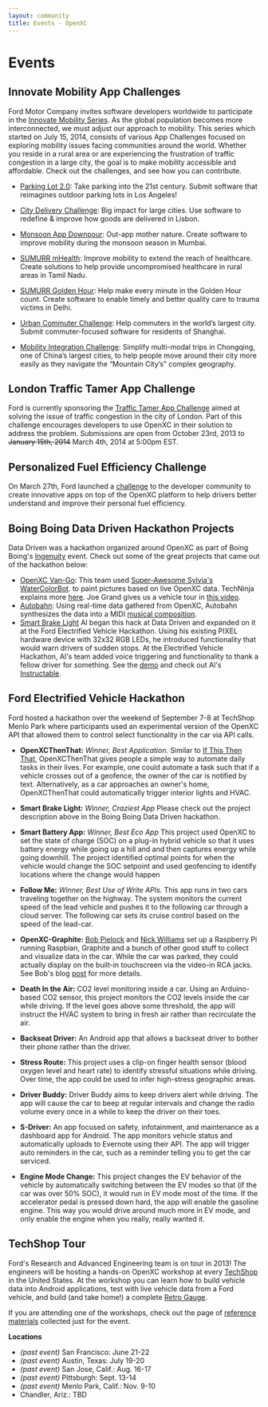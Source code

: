 ```yaml
---
layout: community
title: Events - OpenXC
---
```


<div class="page-header">
    <h1>Events</h1>
</div>

## Innovate Mobility App Challenges
Ford Motor Company invites software developers worldwide to participate in the [Innovate Mobility Series](http://fordsvl.com/innovatemobility). As the global population becomes more interconnected, we must adjust our approach to mobility.  This series which started on July 15, 2014, consists of various App Challenges focused on exploring mobility issues facing communities around the world.  Whether you reside in a rural area or are experiencing the frustration of traffic congestion in a large city, the goal is to make mobility accessible and affordable.  Check out the challenges, and see how you can contribute. 

  * [Parking Lot 2.0](http://parking.challengepost.com/): Take parking into the 21st century. Submit software that reimagines outdoor parking lots in Los Angeles!
  
  * [City Delivery Challenge](http://city.challengepost.com/): Big impact for large cities. Use software to redefine & improve how goods are delivered in Lisbon.
  
  * [Monsoon App Downpour](http://monsoon.challengepost.com/): Out-app mother nature. Create software to improve mobility during the monsoon season in Mumbai. 
  
  * [SUMURR mHealth](http://mhealth.challengepost.com): Improve mobility to extend the reach of healthcare. Create solutions to help provide uncompromised healthcare in rural areas in Tamil Nadu.
  
  * [SUMURR Golden Hour](http://goldenhour.challengepost.com): Help make every minute in the Golden Hour count. Create software to enable timely and better quality care to trauma victims in Delhi.
  
  * [Urban Commuter Challenge](http://commuter.challengepost.com): Help commuters in the world’s largest city. Submit commuter-focused software for residents of Shanghai. 
  
  * [Mobility Integration Challenge](http://mobilityintegration.challengepost.com): Simplify multi-modal trips in Chongqing, one of China’s largest cities, to help people move around their city more easily as they navigate the “Mountain City’s” complex geography.

## London Traffic Tamer App Challenge
Ford is currently sponsoring the [Traffic Tamer App Challenge](http://traffic.challengepost.com)
aimed at solving the issue of traffic congestion in the city of London. Part of this
challenge encourages developers to use OpenXC in their solution to address the problem.
Submissions are open from October 23rd, 2013 to ~~January 15th, 2014~~ March 4th, 2014 at 5:00pm EST.

## Personalized Fuel Efficiency Challenge

On March 27th, Ford launched a [challenge](http://ford.challengepost.com) to the
developer community to create innovative apps on top of the OpenXC platform to
help drivers better understand and improve their personal fuel efficiency.

## Boing Boing Data Driven Hackathon Projects

Data Driven was a hackathon organized around OpenXC as part of Boing
Boing's
<a href="http://boingboing.net/tag/ingenuity">Ingenuity</a> event.
Check out some of the great projects that came out of the hackathon
below:

* [OpenXC
  Van-Go](http://boingboing.net/2013/09/03/car-tells-robot-artist-what-to.html):
  This team used [Super-Awesome Sylvia's](http://sylviashow.com/)
  [WaterColorBot](http://watercolorbot.com/). to paint pictures based on live
  OpenXC data.  TechNinja explains more <a
  href="https://www.youtube.com/watch?feature=player_embedded&v=8xWfO5t02wI">here</a>.
  Joe Grand gives us a vehicle tour in <a
  href="https://www.youtube.com/watch?v=VZedQH9FHiw">this video</a>.
* [Autobahn](http://boingboing.net/2013/09/04/car-composes-kraftwerkian-musi.html):
  Using real-time data gathered from OpenXC, Autobahn synthesizes the data into
  a MIDI [musical
  composition](https://www.youtube.com/watch?feature=player_embedded&v=dj-LJQyGjls#t=39).
* [Smart Brake Light](http://ledpixelart.com/portfolio-item/smart-brake-light-prototype-2/)
  Al began this hack at Data Driven and expanded on it at the Ford
  Electrified Vehicle Hackathon.  Using his existing PIXEL hardware
  device with 32x32 RGB LEDs, he introduced functionality that would
  warn drivers of sudden stops.  At the Electrified Vehicle
  Hackathon, Al's team added voice triggering and functionality to
  thank a fellow driver for something.  See the
  [demo](http://ledpixelart.com/portfolio-item/smart-brake-light-prototype-2/)
  and check out Al's
  [Instructable](http://www.instructables.com/id/Smart-Brake-Light-Proof-of-Concept/).

## Ford Electrified Vehicle Hackathon

Ford hosted a hackathon over the weekend of September 7-8 at TechShop Menlo Park
where participants used an experimental version of the OpenXC API that allowed
them to control select functionality in the car via API calls.

* **OpenXCThenThat:** *Winner, Best Application.* Similar to [If This Then
  That](http://ifttt.com/), OpenXCThenThat gives people a simple way to automate
  daily tasks in their lives.  For example, one could automate a task such that
  if a vehicle crosses out of a geofence, the owner of the car is notified by
  text.  Alternatively, as a car approaches an owner's home, OpenXCThenThat
  could automatically trigger interior lights and HVAC.

* **Smart Brake Light:** *Winner, Craziest App* Please check out the project
  description above in the Boing Boing Data Driven hackathon.

* **Smart Battery App:** *Winner, Best Eco App* This project used OpenXC to set
  the state of charge (SOC) on a plug-in hybrid vehicle so that it uses battery
  energy while going up a hill and and then captures energy while going
  downhill.  The project identified optimal points for when the vehicle would
  change the SOC setpoint and used geofencing to identify locations where the
  change would happen

* **Follow Me:** *Winner, Best Use of Write APIs.*  This app runs in two cars
  traveling together on the highway.  The system monitors the current speed of
  the lead vehicle and pushes it to the following car through a cloud server.
  The following car sets its cruise control based on the speed of the lead-car.

* **OpenXC-Graphite:** <a href="https://twitter.com/bobpielock">Bob
    Pielock</a> and <a href="http://twitter.com/rogwilco">Nick
    Williams</a> set up a Raspberry Pi running Raspbian, Graphite and a
    bunch of other good stuff to collect and visualize data in the
    car.  While the car was parked, they could actually display on the
    built-in touchscreen via the video-in RCA jacks.  See Bob's blog
    [post](http://masherydev.tumblr.com/post/61687512314/hacking-on-fords-openxc-platform)
    for more details.

* **Death In the Air:** CO2 level monitoring inside a car.  Using an
  Arduino-based CO2 sensor, this project monitors the CO2 levels inside the car
  while driving.  If the level goes above some threshold, the app will instruct
  the HVAC system to bring in fresh air rather than recirculate the air.

* **Backseat Driver:** An Android app that allows a backseat driver to bother
  their phone rather than the driver.

* **Stress Route:** This project uses a clip-on finger health sensor (blood
  oxygen level and heart rate) to identify stressful situations while driving.
  Over time, the app could be used to infer high-stress geographic areas.

* **Driver Buddy:** Driver Buddy aims to keep drivers alert while driving.  The
  app will cause the car to beep at regular intervals and change the radio
  volume every once in a while to keep the driver on their toes.

* **S-Driver:** An app focused on safety, infotainment, and maintenance as a
  dashboard app for Android. The app monitors vehicle status and automatically
  uploads to Evernote using their API.  The app will trigger auto reminders in
  the car, such as a reminder telling you to get the car serviced.

* **Engine Mode Change:** This project changes the EV behavior of the vehicle by
  automatically switching between the EV modes so that (if the car was over 50%
  SOC), it would run in EV mode most of the time.  If the accelerator pedal is
  pressed down hard, the app will enable the gasoline engine. This way you would
  drive around much more in EV mode, and only enable the engine when you really,
  really wanted it.

## TechShop Tour

Ford's Research and Advanced Engineering team is on tour in 2013! The engineers
will be hosting a hands-on OpenXC workshop at every
[TechShop](http://techshop.ws/) in the United States. At the workshop you can
learn how to build vehicle data into Android applications, test with live
vehicle data from a Ford vehicle, and build (and take home!) a complete [Retro
Gauge](/projects/retro-gauge.html).

If you are attending one of the workshops, check out the page of [reference
materials](/workshop.html) collected just for the event.

**Locations**

* *(past event)* San Francisco: June 21-22
* *(past event)* Austin, Texas: July 19-20
* *(past event)* San Jose, Calif.: Aug. 16-17
* *(past event)* Pittsburgh: Sept. 13-14
* *(past event)* Menlo Park, Calif.: Nov. 9-10
* Chandler, Ariz.: TBD
